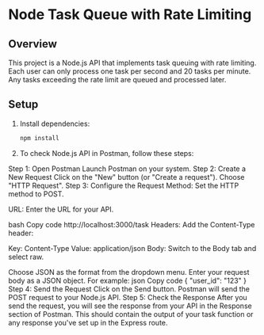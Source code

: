 # Node Task Queue with Rate Limiting

## Overview
This project is a Node.js API that implements task queuing with rate limiting. Each user can only process one task per second and 20 tasks per minute. Any tasks exceeding the rate limit are queued and processed later.

## Setup

1. Install dependencies:
   ```bash
   npm install


2. To check Node.js API in Postman, follow these steps:

Step 1: Open Postman
Launch Postman on your system.
Step 2: Create a New Request
Click on the "New" button (or "Create a request").
Choose "HTTP Request".
Step 3: Configure the Request
Method: Set the HTTP method to POST.

URL: Enter the URL for your API. 

bash
Copy code
http://localhost:3000/task
Headers: Add the Content-Type header:

Key: Content-Type
Value: application/json
Body: Switch to the Body tab and select raw.

Choose JSON as the format from the dropdown menu.
Enter your request body as a JSON object. For example:
json
Copy code
{
  "user_id": "123"
}
Step 4: Send the Request
Click on the Send button.
Postman will send the POST request to your Node.js API.
Step 5: Check the Response
After you send the request, you will see the response from your API in the Response section of Postman.
This should contain the output of your task function or any response you've set up in the Express route.